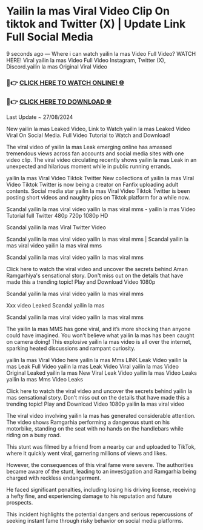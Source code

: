 # Yailin la mas Viral Video Clip On tiktok and Twitter (X) | Update Link Full Social Media

9 seconds ago — Where i can watch yailin la mas Video Full Video? WATCH HERE! Viral yailin la mas Video Full Video Instagram, Twitter (X), Discord.yailin la mas Original Viral Video

### 🔴👉 [CLICK HERE TO WATCH ONLINE! 🌐](https://nioki.today/viral-leaked-video-watch-free-online/)

### 🔴👉 [CLICK HERE TO DOWNLOAD 🌐](https://nioki.today/viral-leaked-video-watch-free-online/)

Last Update ~ 27/08/2024

New yailin la mas Leaked Video, Link to Watch yailin la mas Leaked Video Viral On Social Media. Full Video Tutorial to Watch and Download!

The viral video of yailin la mas Leak emerging online has amassed tremendous views across fan accounts and social media sites with one video clip. The viral video circulating recently shows yailin la mas Leak in an unexpected and hilarious moment while in public running errands.

yailin la mas Viral Video Tiktok Twitter New collections of yailin la mas Viral Video Tiktok Twitter is now being a creator on Fanfix uploading adult contents. Social media star yailin la mas Viral Video Tiktok Twitter is been posting short videos and naughty pics on Tiktok platform for a while now.

Scandal yailin la mas viral video yailin la mas viral mms - yailin la mas Video Tutorial full Twitter 480p 720p 1080p HD

Scandal yailin la mas Viral Twitter Video

Scandal yailin la mas viral video yailin la mas viral mms | Scandal yailin la mas viral video yailin la mas viral mms

Scandal yailin la mas viral video yailin la mas viral mms

Click here to watch the viral video and uncover the secrets behind Aman Ramgarhiya's sensational story. Don't miss out on the details that have made this a trending topic! Play and Download Video 1080p

Scandal yailin la mas viral video yailin la mas viral mms

Xxx video Leaked Scandal yailin la mas

Scandal yailin la mas viral video yailin la mas viral mms

The yailin la mas MMS has gone viral, and it’s more shocking than anyone could have imagined. You won’t believe what yailin la mas has been caught on camera doing! This explosive yailin la mas video is all over the internet, sparking heated discussions and rampant curiosity.

yailin la mas Viral Video here yailin la mas Mms LINK Leak Video yailin la mas Leak Full Video yailin la mas Leak Video Viral yailin la mas Video Original Leaked yailin la mas New Viral Leak Video yailin la mas Video Leaks yailin la mas Mms Video Leaks

Click here to watch the viral video and uncover the secrets behind yailin la mas sensational story. Don’t miss out on the details that have made this a trending topic! Play and Download Video 1080p yailin la mas viral video

The viral video involving yailin la mas has generated considerable attention. The video shows Ramgarhia performing a dangerous stunt on his motorbike, standing on the seat with no hands on the handlebars while riding on a busy road.

This stunt was filmed by a friend from a nearby car and uploaded to TikTok, where it quickly went viral, garnering millions of views and likes.

However, the consequences of this viral fame were severe. The authorities became aware of the stunt, leading to an investigation and Ramgarhia being charged with reckless endangerment.

He faced significant penalties, including losing his driving license, receiving a hefty fine, and experiencing damage to his reputation and future prospects.

This incident highlights the potential dangers and serious repercussions of seeking instant fame through risky behavior on social media platforms.
